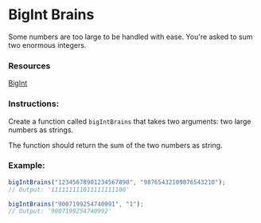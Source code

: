 # BigInt Brains

Some numbers are too large to be handled with ease. You're asked to sum two enormous integers.

### Resources

[BigInt](https://developer.mozilla.org/ru/docs/Web/JavaScript/Reference/Global_Objects/BigInt)

### Instructions:

Create a function called `bigIntBrains` that takes two arguments: two large numbers as strings.

The function should return the sum of the two numbers as string.

### Example:

```js
bigIntBrains("12345678901234567890", "98765432109876543210");
// Output: '111111111011111111100'

bigIntBrains("9007199254740991", "1");
// Output: '9007199254740992'
```
